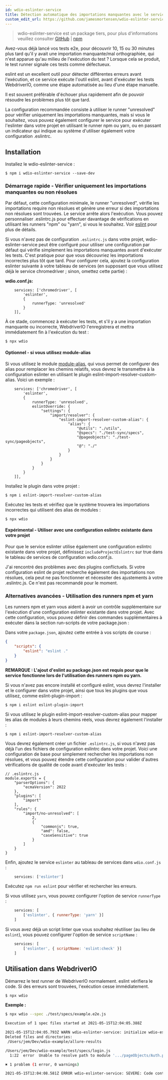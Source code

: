 ```yaml
---
id: wdio-eslinter-service
title: Détection automatique des importations manquantes avec le service eslint
custom_edit_url: https://github.com/jamesmortensen/wdio-eslinter-service/edit/main/README.md
---
```



> wdio-eslinter-service est un package tiers, pour plus d'informations veuillez consulter [GitHub](https://github.com/jamesmortensen/wdio-eslinter-service) | [npm](https://www.npmjs.com/package/wdio-eslinter-service)

Avez-vous déjà lancé vos tests e2e, pour découvrir 10, 15 ou 30 minutes plus tard qu'il y avait une importation manquante/mal orthographiée, qui n'est apparue qu'au milieu de l'exécution du test ? Lorsque cela se produit, le test runner signale ces tests comme défectueux.

eslint est un excellent outil pour détecter différentes erreurs avant l'exécution, et ce service exécute l'outil eslint, avant d'exécuter les tests WebdriverIO, comme une étape automatisée au lieu d'une étape manuelle.

Il est souvent préférable d'échouer plus rapidement afin de pouvoir résoudre les problèmes plus tôt que tard.

La configuration recommandée consiste à utiliser le runner "unresolved" pour vérifier uniquement les importations manquantes, mais si vous le souhaitez, vous pouvez également configurer le service pour exécuter l'eslinter dans votre projet en utilisant le runner npm ou yarn, ou en passant un indicateur qui indique au système d'utiliser également votre configuration .eslintrc.

## Installation

Installez le wdio-eslinter-service :

```
$ npm i wdio-eslinter-service --save-dev 
```


### Démarrage rapide - Vérifier uniquement les importations manquantes ou non résolues

Par défaut, cette configuration minimale, le runner "unresolved", vérifie les importations require non résolues et génère une erreur si des importations non résolues sont trouvées. Le service arrête alors l'exécution. Vous pouvez personnaliser .eslintrc.js pour effectuer davantage de vérifications en utilisant les runners "npm" ou "yarn", si vous le souhaitez. Voir [eslint](https://www.npmjs.com/package/eslint) pour plus de détails.

Si vous n'avez pas de configuration `.eslintrc.js` dans votre projet, wdio-eslinter-service peut être configuré pour utiliser une configuration par défaut qui vérifie simplement les importations manquantes avant d'exécuter les tests. C'est pratique pour que vous découvriez les importations incorrectes plus tôt que tard. Pour configurer cela, ajoutez la configuration eslinter suivante à votre tableau de services (en supposant que vous utilisez déjà le service chromedriver ; sinon, omettez cette partie) :

**wdio.conf.js:**
```
    services: ['chromedriver', [
        'eslinter',
        {
            runnerType: 'unresolved'
        }
    ]],
```

À ce stade, commencez à exécuter les tests, et s'il y a une importation manquante ou incorrecte, WebdriverIO l'enregistrera et mettra immédiatement fin à l'exécution du test :

```
$ npx wdio
```


#### Optionnel - si vous utilisez module-alias

Si vous utilisez le module [module-alias](https://www.npmjs.com/package/module-alias), qui vous permet de configurer des alias pour remplacer les chemins relatifs, vous devrez le transmettre à la configuration eslinter en utilisant le plugin eslint-import-resolver-custom-alias. Voici un exemple :

```
    services: ['chromedriver', [
        'eslinter',
        {
            runnerType: 'unresolved',
            eslintOverride: {
                "settings": {
                    "import/resolver": {
                        "eslint-import-resolver-custom-alias": {
                            "alias": {
                                "@utils": "./utils",
                                "@specs": "./test-sync/specs",
                                "@pageobjects": "./test-sync/pageobjects",
                                "@": "./"
                            }
                        }
                    }
                }
            }
        }
    ]],
```

Installez le plugin dans votre projet :

```
$ npm i eslint-import-resolver-custom-alias
```

Exécutez les tests et vérifiez que le système trouvera les importations incorrectes qui utilisent des alias de modules :

```
$ npx wdio
```

#### Expérimental - Utiliser avec une configuration eslintrc existante dans votre projet

Pour que le service eslinter utilise également une configuration eslintrc existante dans votre projet, définissez `includeProjectEslintrc` sur true dans le tableau de services de configuration wdio.conf.js.

J'ai rencontré des problèmes avec des plugins conflictuels. Si votre configuration eslint de projet recherche également des importations non résolues, cela peut ne pas fonctionner et nécessiter des ajustements à votre .eslintrc.js. Ce n'est pas recommandé pour le moment.


### Alternatives avancées - Utilisation des runners npm et yarn

Les runners npm et yarn vous aident à avoir un contrôle supplémentaire sur l'exécution d'une configuration eslinter existante dans votre projet. Avec cette configuration, vous pouvez définir des commandes supplémentaires à exécuter dans la section run-scripts de votre package.json :

Dans votre `package.json`, ajoutez cette entrée à vos scripts de course :

```json
{
    "scripts": {
        "eslint": "eslint ."
    }
}
```

**REMARQUE : L'ajout d'eslint au package.json est requis pour que le service fonctionne lors de l'utilisation des runners npm ou yarn.**

Si vous n'avez pas encore installé et configuré eslint, vous devrez l'installer et le configurer dans votre projet, ainsi que tous les plugins que vous utilisez, comme eslint-plugin-import :

```
$ npm i eslint eslint-plugin-import
```

Si vous utilisez le plugin eslint-import-resolver-custom-alias pour mapper les alias de modules à leurs chemins réels, vous devrez également l'installer :

```
$ npm i eslint-import-resolver-custom-alias
```

Vous devrez également créer un fichier `.eslintrc.js`, si vous n'avez pas déjà l'un des fichiers de configuration eslintrc dans votre projet. Voici une configuration de base pour simplement rechercher les importations non résolues, et vous pouvez étendre cette configuration pour valider d'autres vérifications de qualité de code avant d'exécuter les tests :

```
// .eslintrc.js
module.exports = {
    "parserOptions": {
        "ecmaVersion": 2022
    },
    "plugins": [
        "import"
    ],
    "rules": {
        "import/no-unresolved": [
            2,
            {
                "commonjs": true,
                "amd": false,
                "caseSensitive": true
            }
        ]
    }
}
```

Enfin, ajoutez le service `eslinter` au tableau de services dans `wdio.conf.js` :

```javascript
    services: ['eslinter']
```

Exécutez `npm run eslint` pour vérifier et rechercher les erreurs.

Si vous utilisez `yarn`, vous pouvez configurer l'option de service `runnerType` :

```javascript
    services: [
        ['eslinter', { runnerType: 'yarn' }]
    ]
```

Si vous avez déjà un script linter que vous souhaitez réutiliser (au lieu de `eslint`), vous pouvez configurer l'option de service `scriptName` :

```javascript
    services: [
        ['eslinter', { scriptName: 'eslint:check' }]
    ]
```

## Utilisation dans WebdriverIO

Démarrez le test runner de WebdriverIO normalement. eslint vérifiera le code. Si des erreurs sont trouvées, l'exécution cesse immédiatement.

```bash
$ npx wdio
```


**Exemple :**

```bash
$ npx wdio --spec ./test/specs/example.e2e.js 

Execution of 1 spec files started at 2021-05-15T12:04:05.388Z

2021-05-15T12:04:05.793Z WARN wdio-eslinter-service: initialize wdio-eslint-service using npm runner.
Deleted files and directories:
 /Users/jem/Dev/wdio-example/allure-results

/Users/jem/Dev/wdio-example/test/specs/login.js
  1:22  error  Unable to resolve path to module '.../pageObjects/Auth.page'  import/no-unresolved

✖ 1 problem (1 error, 0 warnings)

2021-05-15T12:04:08.581Z ERROR wdio-eslinter-service: SEVERE: Code contains eslint errors or eslint not installed.
```